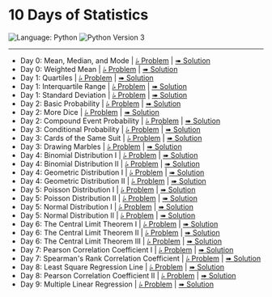 # 10 Days of Statistics

![Language: Python](https://img.shields.io/badge/Language-Python-informational?style=flat-square)
![Python Version 3](https://img.shields.io/badge/Python-3-informational?logo=Python&logoColor=ffd343&style=flat-square)

---

* Day 0: Mean, Median, and Mode
    | [⭞ Problem](https://www.hackerrank.com/challenges/s10-basic-statistics)
    | [➠ Solution](./Day%200%20-%20Mean%2C%20Median%2C%20and%20Mode/solution.py)
* Day 0: Weighted Mean
    | [⭞ Problem](https://www.hackerrank.com/challenges/s10-weighted-mean)
    | [➠ Solution](./Day%200%20-%20Weighted%20Mean/solution.py)
* Day 1: Quartiles
    | [⭞ Problem](https://www.hackerrank.com/challenges/s10-quartiles)
    | [➠ Solution](./Day%201%20-%20Quartiles/solution.py)
* Day 1: Interquartile Range
    | [⭞ Problem](https://www.hackerrank.com/challenges/s10-interquartile-range)
    | [➠ Solution](./Day%201%20-%20Interquartile%20Range/solution.py)
* Day 1: Standard Deviation
    | [⭞ Problem](https://www.hackerrank.com/challenges/s10-standard-deviation)
    | [➠ Solution](./Day%201%20-%20Standard%20Deviation/solution.py)
* Day 2: Basic Probability
    | [⭞ Problem](https://www.hackerrank.com/challenges/s10-mcq-1)
    | [➠ Solution](./Day%202%20-%20Basic%20Probability/solution.py)
* Day 2: More Dice
    | [⭞ Problem](https://www.hackerrank.com/challenges/s10-mcq-2)
    | [➠ Solution](./Day%202%20-%20More%20Dice/solution.py)
* Day 2: Compound Event Probability
    | [⭞ Problem](https://www.hackerrank.com/challenges/s10-mcq-3)
    | [➠ Solution](./Day%202%20-%20Compound%20Event%20Probability/solution.py)
* Day 3: Conditional Probability
    | [⭞ Problem](https://www.hackerrank.com/challenges/s10-mcq-4)
    | [➠ Solution](./Day%203%20-%20Conditional%20Probability/solution.py)
* Day 3: Cards of the Same Suit
    | [⭞ Problem](https://www.hackerrank.com/challenges/s10-mcq-5)
    | [➠ Solution](./Day%203%20-%20Cards%20of%20the%20Same%20Suit/solution.py)
* Day 3: Drawing Marbles
    | [⭞ Problem](https://www.hackerrank.com/challenges/s10-mcq-6)
    | [➠ Solution](./Day%203%20-%20Drawing%20Marbles/solution.py)
* Day 4: Binomial Distribution I
    | [⭞ Problem](https://www.hackerrank.com/challenges/s10-binomial-distribution-1)
    | [➠ Solution](./Day%204%20-%20Binomial%20Distribution%20I/solution.py)
* Day 4: Binomial Distribution II
    | [⭞ Problem](https://www.hackerrank.com/challenges/s10-binomial-distribution-2)
    | [➠ Solution](./Day%204%20-%20Binomial%20Distribution%20II/solution.py)
* Day 4: Geometric Distribution I
    | [⭞ Problem](https://www.hackerrank.com/challenges/s10-geometric-distribution-1)
    | [➠ Solution](./Day%204%20-%20Geometric%20Distribution%20I/solution.py)
* Day 4: Geometric Distribution II
    | [⭞ Problem](https://www.hackerrank.com/challenges/s10-geometric-distribution-2)
    | [➠ Solution](./Day%204%20-%20Geometric%20Distribution%20II/solution.py)
* Day 5: Poisson Distribution I
    | [⭞ Problem](https://www.hackerrank.com/challenges/s10-poisson-distribution-1)
    | [➠ Solution](./Day%205%20-%20Poisson%20Distribution%20I/solution.py)
* Day 5: Poisson Distribution II
    | [⭞ Problem](https://www.hackerrank.com/challenges/s10-poisson-distribution-2)
    | [➠ Solution](./Day%205%20-%20Poisson%20Distribution%20II/solution.py)
* Day 5: Normal Distribution I
    | [⭞ Problem](https://www.hackerrank.com/challenges/s10-normal-distribution-1)
    | [➠ Solution](./Day%205%20-%20Normal%20Distribution%20I/solution.py)
* Day 5: Normal Distribution II
    | [⭞ Problem](https://www.hackerrank.com/challenges/s10-normal-distribution-2)
    | [➠ Solution](./Day%205%20-%20Normal%20Distribution%20II/solution.py)
* Day 6: The Central Limit Theorem I
    | [⭞ Problem](https://www.hackerrank.com/challenges/s10-the-central-limit-theorem-1)
    | [➠ Solution](./Day%206%20-%20The%20Central%20Limit%20Theorem%20I/solution.py)
* Day 6: The Central Limit Theorem II
    | [⭞ Problem](https://www.hackerrank.com/challenges/s10-the-central-limit-theorem-2)
    | [➠ Solution](./Day%206%20-%20The%20Central%20Limit%20Theorem%20II/solution.py)
* Day 6: The Central Limit Theorem III
    | [⭞ Problem](https://www.hackerrank.com/challenges/s10-the-central-limit-theorem-3)
    | [➠ Solution](./Day%206%20-%20The%20Central%20Limit%20Theorem%20III/solution.py)
* Day 7: Pearson Correlation Coefficient I
    | [⭞ Problem](https://www.hackerrank.com/challenges/s10-pearson-correlation-coefficient)
    | [➠ Solution](./Day%207%20-%20Pearson%20Correlation%20Coefficient%20I/solution.py)
* Day 7: Spearman's Rank Correlation Coefficient
    | [⭞ Problem](https://www.hackerrank.com/challenges/s10-spearman-rank-correlation-coefficient)
    | [➠ Solution](./Day%207%20-%20Spearman%27s%20Rank%20Correlation%20Coefficient/solution.py)
* Day 8: Least Square Regression Line
    | [⭞ Problem](https://www.hackerrank.com/challenges/s10-least-square-regression-line)
    | [➠ Solution](./Day%208%20-%20Least%20Square%20Regression%20Line/solution.py)
* Day 8: Pearson Correlation Coefficient II
    | [⭞ Problem](https://www.hackerrank.com/challenges/s10-mcq-7)
    | [➠ Solution](./Day%208%20-%20Pearson%20Correlation%20Coefficient%20II/solution.py)
* Day 9: Multiple Linear Regression
    | [⭞ Problem](https://www.hackerrank.com/challenges/s10-multiple-linear-regression)
    | [➠ Solution](./Day%209%20-%20Multiple%20Linear%20Regression/solution.py)
